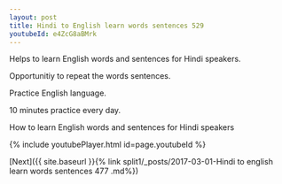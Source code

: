```yaml
---
layout: post
title: Hindi to English learn words sentences 529 
youtubeId: e4ZcG8aBMrk
---
```

 
 
Helps to learn English words and sentences for Hindi speakers.

Opportunitiy to repeat the words sentences. 

Practice English language. 
 
10 minutes practice every day. 
 
How to learn English words and sentences for Hindi speakers 
 
{% include youtubePlayer.html id=page.youtubeId %}
 
 
[Next]({{ site.baseurl }}{% link  split1/_posts/2017-03-01-Hindi to english learn words sentences 477 .md%})
 
